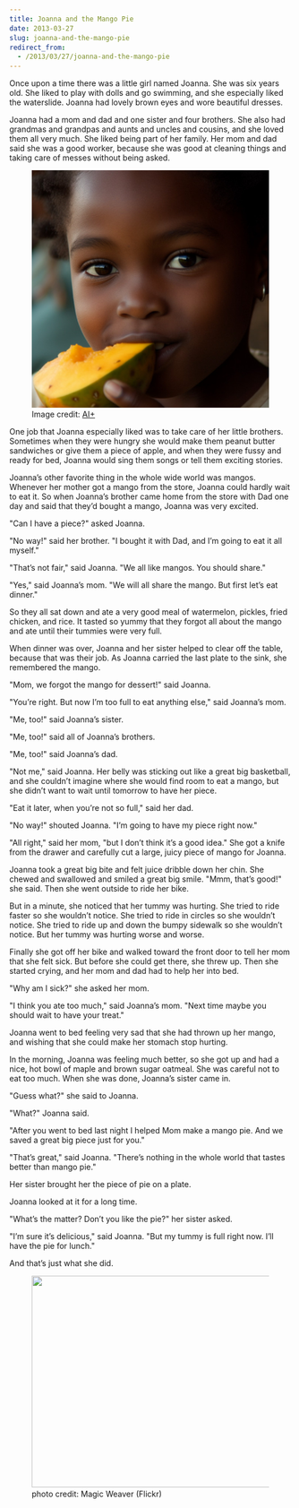 ```yaml
---
title: Joanna and the Mango Pie
date: 2013-03-27
slug: joanna-and-the-mango-pie
redirect_from:
  - /2013/03/27/joanna-and-the-mango-pie
---
```


Once upon a time there was a little girl named Joanna. She was six years old. She liked to play with dolls and go swimming, and she especially liked the waterslide. Joanna had lovely brown eyes and wore beautiful dresses.

Joanna had a mom and dad and one sister and four brothers. She also had grandmas and grandpas and aunts and uncles and cousins, and she loved them all very much. She liked being part of her family. Her mom and dad said she was a good worker, because she was good at cleaning things and taking care of messes without being asked.

<figure>
<img src="assets/joanna-mango.jpg" />
<figcaption>Image credit: <a href="ai-art">AI+</a></figcaption>
</figure>

One job that Joanna especially liked was to take care of her little brothers. Sometimes when they were hungry she would make them peanut butter sandwiches or give them a piece of apple, and when they were fussy and ready for bed, Joanna would sing them songs or tell them exciting stories.

Joanna’s other favorite thing in the whole wide world was mangos. Whenever her mother got a mango from the store, Joanna could hardly wait to eat it. So when Joanna’s brother came home from the store with Dad one day and said that they’d bought a mango, Joanna was very excited.

"Can I have a piece?" asked Joanna.

"No way!" said her brother. "I bought it with Dad, and I’m going to eat it all myself."

"That’s not fair," said Joanna. "We all like mangos. You should share."

"Yes," said Joanna’s mom. "We will all share the mango. But first let’s eat dinner."

So they all sat down and ate a very good meal of watermelon, pickles, fried chicken, and rice. It tasted so yummy that they forgot all about the mango and ate until their tummies were very full.

When dinner was over, Joanna and her sister helped to clear off the table, because that was their job. As Joanna carried the last plate to the sink, she remembered the mango.

"Mom, we forgot the mango for dessert!" said Joanna.

"You’re right. But now I’m too full to eat anything else," said Joanna’s mom.

"Me, too!" said Joanna’s sister.

"Me, too!" said all of Joanna’s brothers.

"Me, too!" said Joanna’s dad.

"Not me," said Joanna. Her belly was sticking out like a great big basketball, and she couldn’t imagine where she would find room to eat a mango, but she didn’t want to wait until tomorrow to have her piece.

"Eat it later, when you’re not so full," said her dad.

"No way!" shouted Joanna. "I’m going to have my piece right now."

"All right," said her mom, "but I don’t think it’s a good idea." She got a knife from the drawer and carefully cut a large, juicy piece of mango for Joanna.

Joanna took a great big bite and felt juice dribble down her chin. She chewed and swallowed and smiled a great big smile. "Mmm, that’s good!" she said. Then she went outside to ride her bike.

But in a minute, she noticed that her tummy was hurting. She tried to ride faster so she wouldn’t notice. She tried to ride in circles so she wouldn’t notice. She tried to ride up and down the bumpy sidewalk so she wouldn’t notice. But her tummy was hurting worse and worse.

Finally she got off her bike and walked toward the front door to tell her mom that she felt sick. But before she could get there, she threw up. Then she started crying, and her mom and dad had to help her into bed.

"Why am I sick?" she asked her mom.

"I think you ate too much," said Joanna’s mom. "Next time maybe you should wait to have your treat."

Joanna went to bed feeling very sad that she had thrown up her mango, and wishing that she could make her stomach stop hurting.

In the morning, Joanna was feeling much better, so she got up and had a nice, hot bowl of maple and brown sugar oatmeal. She was careful not to eat too much. When she was done, Joanna’s sister came in.

"Guess what?" she said to Joanna.

"What?" Joanna said.

"After you went to bed last night I helped Mom make a mango pie. And we saved a great big piece just for you."

"That’s great," said Joanna. "There’s nothing in the whole world that tastes better than mango pie."

Her sister brought her the piece of pie on a plate.

Joanna looked at it for a long time.

"What’s the matter? Don’t you like the pie?" her sister asked.

"I’m sure it’s delicious," said Joanna. "But my tummy is full right now. I’ll have the pie for lunch."

And that’s just what she did.

<figure><img src="https://farm6.staticflickr.com/5254/5470546235_6bffb54cc9.jpg" width="500" height="378" /><figcaption>photo credit: Magic Weaver (Flickr)</figcaption></figure>
